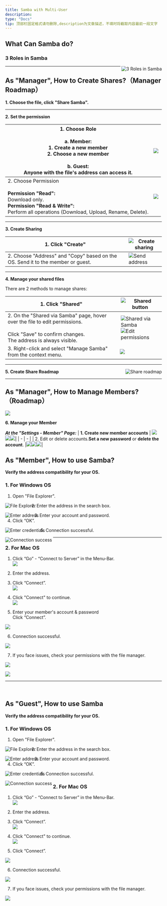 ```yaml
---
title: Samba with Multi-User
description: 
type: "Docs"
tip: 顶部栏固定格式请勿删除,description为文章描述，不填时将截取内容最前一段文字
---
```


## What Can Samba do?

### 3 Roles in Samba
<img align="right" src="https://manage.icewhale.io/api/static/docs/1728713979484_image.png" alt="3 Roles in Samba">

---

## As "Manager", How to Create Shares?（Manager Roadmap）

**1. Choose the file, click "Share Samba".**

---

**2. Set the permission**

| 1. Choose Role <br><br> a. Member:<br> 1. Create a new member<br>2. Choose a new member<br><br> b. Guest:<br>Anyone with the file's address can access it. | ![](https://manage.icewhale.io/api/static/docs/1728719197031_image.png) |
| -------- | ----- |
| 2. Choose Permission<br><br> **Permission "Read":** <br> Download only.<br> **Permission "Read & Write":** <br> Perform all operations (Download, Upload, Rename, Delete). | ![](https://manage.icewhale.io/api/static/docs/1728719216869_image.png)|

---

**3. Create Sharing**


| 1. Click "Create" | <img align="right" src="https://manage.icewhale.io/api/static/docs/1728638375493_image.png" alt="Create sharing"> |
| -------- | ----- |
| 2. Choose "Address" and "Copy" based on the OS. Send it to the member or guest. | <img align="right" src="https://manage.icewhale.io/api/static/docs/1728638496968_image.png" alt="Send address"> |

---

**4. Manage your shared files**

There are 2 methods to manage shares:


| 1. Click "Shared" | <img align="right" src="https://manage.icewhale.io/api/static/docs/1728638620287_image.png" alt="Shared button"> |
| -------- | ----- |
| 2. On the "Shared via Samba" page, hover over the file to edit permissions.<br><br> Click "Save" to confirm changes.<br> The address is always visible. | <img align="right" src="https://manage.icewhale.io/api/static/docs/1728638763045_image.png" alt="Shared via Samba"><br><img align="right" src="https://manage.icewhale.io/api/static/docs/1728638801741_image.png" alt="Edit permissions"> |
| 3. Right-click and select "Manage Samba" from the context menu.  | ![](https://manage.icewhale.io/api/static/docs/1728714108676_image.png) |

---

**5. Create Share Roadmap**
<img align="right" src="https://manage.icewhale.io/api/static/docs/1728714127575_image.png" alt="Share roadmap">

---

## As "Manager", How to Manage Members?（Roadmap）

![](https://manage.icewhale.io/api/static/docs/1740561750650_Untitled.png)


**6. Manage your Member**

***At the "Settings - Member" Page:***
| **1. Create new member accounts** | ![](https://manage.icewhale.io/api/static/docs/1740556673210_img_v3_02js_5652110b-ba30-49f4-8a46-f97dbd7defbg.png) ![](https://manage.icewhale.io/api/static/docs/1740556688981_img_v3_02js_376725eb-69e4-4d95-a07e-87cd87d6694g.png)![](https://manage.icewhale.io/api/static/docs/1740556707102_img_v3_02js_018c5c70-dc76-4e0d-ad51-c08eeee9570g.jpg)|
| - | - |
| 2. Edit or delete accounts.**Set a new password** or **delete the account**. |![](https://manage.icewhale.io/api/static/docs/1740560059915_img_v3_02js_27a8ffc1-bc61-44ec-aceb-f50a2dbc347g.png)![](https://manage.icewhale.io/api/static/docs/1740560070975_img_v3_02js_01b02471-e1f0-476b-9b50-16206153c40g.png)![](https://manage.icewhale.io/api/static/docs/1740560080903_img_v3_02js_5ea14e02-7f6e-45c4-9600-849591fbc96g.png)|


## As "Member",  How to use Samba?

**Verify the address compatibility for your OS.**

### 1. For Windows OS

1. Open "File Explorer".  
<img align="left" src="https://manage.icewhale.io/api/static/docs/1728370332527_4.1.png" alt="File Explorer">

2. Enter the address in the search box.  
<img align="left" src="https://manage.icewhale.io/api/static/docs/1728370346032_4.2.png" alt="Enter address">

3. Enter your account and password.  
4. Click “OK”.  
<img align="left" src="https://manage.icewhale.io/api/static/docs/1728370367682_4.3.png" alt="Enter credentials">

5. Connection successful.  
<img align="left" src="https://manage.icewhale.io/api/static/docs/1728370378592_4.4.png" alt="Connection success">

---

### 2. For Mac OS

1. Click “Go” - “Connect to Server” in the Menu-Bar.  
![](https://manage.icewhale.io/api/static/docs/1728716756088_image.png)

2. Enter the address.  
3. Click “Connect”.  
![](https://manage.icewhale.io/api/static/docs/1728716774112_image.png)

4. Click "Connect" to continue.  
![](https://manage.icewhale.io/api/static/docs/1728716793165_image.png)


5. Enter your member's account & password <br> Click “Connect”.

![](https://manage.icewhale.io/api/static/docs/1728717010704_image.png)



6. Connection successful.


![](https://manage.icewhale.io/api/static/docs/1728716826383_image.png)

7. If you face issues, check your permissions with the file manager.

![](https://manage.icewhale.io/api/static/docs/1728717094721_image.png)


![](https://manage.icewhale.io/api/static/docs/1728716835239_image.png)


---
<br>

## As "Guest", How to use Samba

**Verify the address compatibility for your OS.**

### 1. For Windows OS

1. Open "File Explorer".  
<img align="left" src="https://manage.icewhale.io/api/static/docs/1728370332527_4.1.png" alt="File Explorer">

2. Enter the address in the search box.  
<img align="left" src="https://manage.icewhale.io/api/static/docs/1728370346032_4.2.png" alt="Enter address">

3. Enter your account and password.  
4. Click “OK”.  
<img align="left" src="https://manage.icewhale.io/api/static/docs/1728370367682_4.3.png" alt="Enter credentials">

5. Connection successful.  
<img align="left" src="https://manage.icewhale.io/api/static/docs/1728370378592_4.4.png" alt="Connection success">


### 2. For Mac OS

1. Click “Go” - “Connect to Server” in the Menu-Bar.  
![](https://manage.icewhale.io/api/static/docs/1728716756088_image.png)

2. Enter the address.  
3. Click “Connect”.  
![](https://manage.icewhale.io/api/static/docs/1728716774112_image.png)

4. Click "Connect" to continue.  
![](https://manage.icewhale.io/api/static/docs/1728716793165_image.png)


5. Click “Connect”.  

![](https://manage.icewhale.io/api/static/docs/1728716808184_image.png)

6. Connection successful.  

![](https://manage.icewhale.io/api/static/docs/1728717283253_image.png)

7. If you face issues, check your permissions with the file manager.  

![](https://manage.icewhale.io/api/static/docs/1728716835239_image.png)
